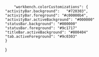         "workbench.colorCustomizations": {
    "activityBar.background":   "#720303",
    "activityBar.foreground": "#c00000b4",
    "activityBar.activeBackground": "#000000"
    "statusBar.background": "#000000"
    "statusBar.foreground": "#9c1717"
    "titleBar.activeBackground": "#800404"
    "tab.activeForeground": "#9c0303"
    }
}

